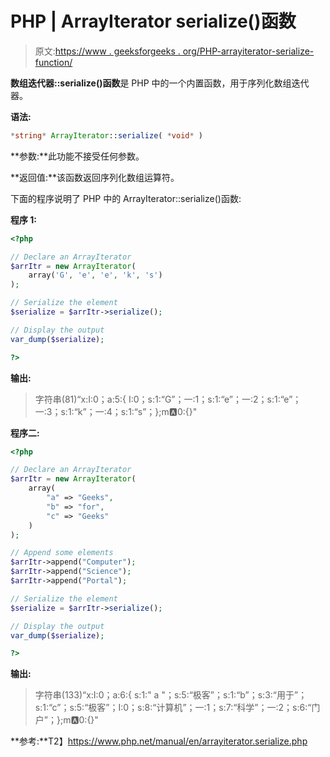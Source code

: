 # PHP | ArrayIterator serialize()函数

> 原文:[https://www . geeksforgeeks . org/PHP-arrayiterator-serialize-function/](https://www.geeksforgeeks.org/php-arrayiterator-serialize-function/)

**数组迭代器::serialize()函数**是 PHP 中的一个内置函数，用于序列化数组迭代器。

**语法:**

```php
*string* ArrayIterator::serialize( *void* )
```

**参数:**此功能不接受任何参数。

**返回值:**该函数返回序列化数组运算符。

下面的程序说明了 PHP 中的 ArrayIterator::serialize()函数:

**程序 1:**

```php
<?php

// Declare an ArrayIterator
$arrItr = new ArrayIterator(
    array('G', 'e', 'e', 'k', 's')
);

// Serialize the element
$serialize = $arrItr->serialize(); 

// Display the output
var_dump($serialize);

?>
```

**输出:**

> 字符串(81)“x:I:0；a:5:{ I:0；s:1:“G”；一:1；s:1:“e”；一:2；s:1:“e”；一:3；s:1:“k”；一:4；s:1:“s”；};m:a:0:{}"

**程序二:**

```php
<?php

// Declare an ArrayIterator
$arrItr = new ArrayIterator(
    array(
        "a" => "Geeks",
        "b" => "for",
        "c" => "Geeks"
    )
);

// Append some elements
$arrItr->append("Computer"); 
$arrItr->append("Science"); 
$arrItr->append("Portal"); 

// Serialize the element
$serialize = $arrItr->serialize(); 

// Display the output
var_dump($serialize);

?>
```

**输出:**

> 字符串(133)“x:I:0；a:6:{ s:1:" a "；s:5:“极客”；s:1:“b”；s:3:“用于”；s:1:“c”；s:5:“极客”；I:0；s:8:“计算机”；一:1；s:7:“科学”；一:2；s:6:“门户”；};m:a:0:{}"

**参考:**T2】https://www.php.net/manual/en/arrayiterator.serialize.php